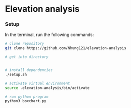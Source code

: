 # Elevation analysis

### Setup

In the terminal, run the following commands:

```sh
# clone repository
git clone https://github.com/Nhung121/elevation-analysis

# get into directory


# install dependencies
./setup.sh

# activate virtual environment
source .elevation-analysis/bin/activate

# run python program
python3 boxchart.py
```